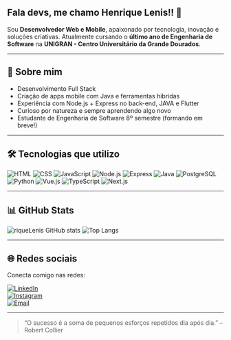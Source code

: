 ## Fala devs, me chamo Henrique Lenis!! 👋

Sou **Desenvolvedor Web e Mobile**, apaixonado por tecnologia, inovação e soluções criativas. Atualmente cursando o **último ano de Engenharia de Software** na **UNIGRAN - Centro Universitário da Grande Dourados**.

---

## 🚀 Sobre mim

- Desenvolvimento Full Stack  
- Criação de apps mobile com Java e ferramentas híbridas  
- Experiência com Node.js + Express no back-end, JAVA e Flutter  
- Curioso por natureza e sempre aprendendo algo novo  
- Estudante de Engenharia de Software 8º semestre (formando em breve!)  

---

## 🛠️ Tecnologias que utilizo

![HTML](https://img.shields.io/badge/-HTML5-E34F26?style=flat&logo=html5&logoColor=fff)
![CSS](https://img.shields.io/badge/-CSS3-1572B6?style=flat&logo=css3)
![JavaScript](https://img.shields.io/badge/-JavaScript-F7DF1E?style=flat&logo=javascript&logoColor=000)
![Node.js](https://img.shields.io/badge/-Node.js-339933?style=flat&logo=node.js&logoColor=fff)
![Express](https://img.shields.io/badge/-Express.js-000000?style=flat&logo=express)
![Java](https://img.shields.io/badge/-Java-007396?style=flat&logo=java)
![PostgreSQL](https://img.shields.io/badge/-PostgreSQL-336791?style=flat&logo=postgresql)
![Python](https://img.shields.io/badge/-Python-3776AB?style=flat&logo=python&logoColor=white)
![Vue.js](https://img.shields.io/badge/-Vue.js-4FC08D?style=flat&logo=vuedotjs&logoColor=white)
![TypeScript](https://img.shields.io/badge/-TypeScript-3178C6?style=flat&logo=typescript&logoColor=white)
![Next.js](https://img.shields.io/badge/-Next.js-000000?style=flat&logo=nextdotjs&logoColor=white)


---

## 📊 GitHub Stats

![riqueLenis GitHub stats](https://github-readme-stats.vercel.app/api?username=riqueLenis&show_icons=true&theme=radical)
![Top Langs](https://github-readme-stats.vercel.app/api/top-langs/?username=riqueLenis&layout=compact&theme=radical)

---

## 🌐 Redes sociais

Conecta comigo nas redes:

[![LinkedIn](https://img.shields.io/badge/-LinkedIn-0077B5?style=flat&logo=linkedin&logoColor=white)](https://www.linkedin.com/in/henrique-lenis-5259a2230?utm_source=share&utm_campaign=share_via&utm_content=profile&utm_medium=ios_app)  
[![Instagram](https://img.shields.io/badge/-Instagram-E4405F?style=flat&logo=instagram&logoColor=white)](https://instagram.com/henriquelenis)  
[![Email](https://img.shields.io/badge/-Email-D14836?style=flat&logo=gmail&logoColor=white)](mailto:henriquelenis12@gmail.com)  

---

> “O sucesso é a soma de pequenos esforços repetidos dia após dia.” – Robert Collier
